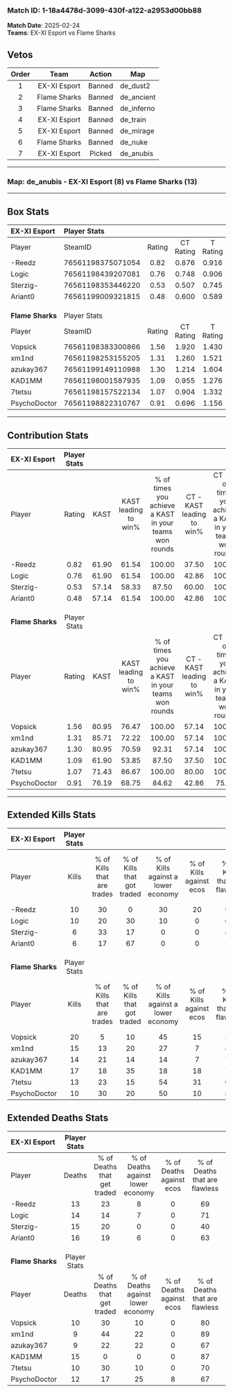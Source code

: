 ### Match ID: 1-18a4478d-3099-430f-a122-a2953d00bb88  
**Match Date**: 2025-02-24  
**Teams**: EX-XI Esport vs Flame Sharks  

## Vetos  

| Order | Team | Action | Map |
| :---: | :--: | :----: | --- |
| 1 | EX-XI Esport | Banned | de_dust2 |
| 2 | Flame Sharks | Banned | de_ancient |
| 3 | Flame Sharks | Banned | de_inferno |
| 4 | EX-XI Esport | Banned | de_train |
| 5 | EX-XI Esport | Banned | de_mirage |
| 6 | Flame Sharks | Banned | de_nuke |
| 7 | EX-XI Esport | Picked | de_anubis |

---  

### **Map**: de_anubis - EX-XI Esport (8) vs Flame Sharks (13)  
---  

## Box Stats  

| **EX-XI Esport** | Player Stats      |        |           |          |       |       |       |         |        |      |     |
| :- | :- | :-: | :-: | :-: | :-: | :-: | :-: | :-: | :-: | :-: | :-: |
| Player           | SteamID           | Rating | CT Rating | T Rating | KAST  |  ADR  | Kills | Assists | Deaths | K/D  | HS% |
| -Reedz           | 76561198375071054 |  0.82  |   0.876   |  0.916   | 61.90 | 61.9  |  10   |    5    |   13   | 0.77 | 30  |
| Logic            | 76561198439207081 |  0.76  |   0.748   |  0.906   | 61.90 | 56.4  |  10   |    3    |   14   | 0.71 | 30  |
| Sterzig-         | 76561198353446220 |  0.53  |   0.507   |  0.745   | 57.14 | 50.9  |   6   |    5    |   15   | 0.40 | 16  |
| Ariant0          | 76561199009321815 |  0.48  |   0.600   |  0.589   | 57.14 | 43.4  |   6   |    5    |   16   | 0.38 | 66  |
|                  |                   |        |           |          |       |       |       |         |        |      |     |
|                  |                   |        |           |          |       |       |       |         |        |      |     |
|                  |                   |        |           |          |       |       |       |         |        |      |     |
| **Flame Sharks** | Player Stats      |        |           |          |       |       |       |         |        |      |     |
| Player           | SteamID           | Rating | CT Rating | T Rating | KAST  |  ADR  | Kills | Assists | Deaths | K/D  | HS% |
| Vopsick          | 76561198383300866 |  1.56  |   1.920   |  1.430   | 80.95 | 102.2 |  20   |    3    |   10   | 2.00 | 50  |
| xm1nd            | 76561198253155205 |  1.31  |   1.260   |  1.521   | 85.71 | 66.3  |  15   |    4    |   9    | 1.67 |  6  |
| azukay367        | 76561199149110988 |  1.30  |   1.214   |  1.604   | 80.95 | 82.0  |  14   |    8    |   9    | 1.56 | 64  |
| KAD1MM           | 76561198001587935 |  1.09  |   0.955   |  1.276   | 61.90 | 78.2  |  17   |    2    |   15   | 1.13 | 29  |
| 7tetsu           | 76561198157522134 |  1.07  |   0.904   |  1.332   | 71.43 | 60.7  |  13   |    3    |   10   | 1.30 | 30  |
| PsychoDoctor     | 76561198822310767 |  0.91  |   0.696   |  1.156   | 76.19 | 51.1  |  10   |    4    |   12   | 0.83 | 50  |
---  

## Contribution Stats  

| **EX-XI Esport** | Player Stats |       |                      |                                                        |                           |                                                             |                          |                                                            |
| :- | :-: | :-: | :-: | :-: | :-: | :-: | :-: | :-: |
| Player           |    Rating    | KAST  | KAST leading to win% | % of times you achieve a KAST in your teams won rounds | CT - KAST leading to win% | CT - % of times you achieve a KAST in your teams won rounds | T - KAST leading to win% | T - % of times you achieve a KAST in your teams won rounds |
| -Reedz           |     0.82     | 61.90 |        61.54         |                         100.00                         |           37.50           |                           100.00                            |          100.00          |                           100.00                           |
| Logic            |     0.76     | 61.90 |        61.54         |                         100.00                         |           42.86           |                           100.00                            |          83.33           |                           100.00                           |
| Sterzig-         |     0.53     | 57.14 |        58.33         |                         87.50                          |           60.00           |                           100.00                            |          57.14           |                           80.00                            |
| Ariant0          |     0.48     | 57.14 |        61.54         |                         100.00                         |           42.86           |                           100.00                            |          83.33           |                           100.00                           |
|                  |              |       |                      |                                                        |                           |                                                             |                          |                                                            |
|                  |              |       |                      |                                                        |                           |                                                             |                          |                                                            |
|                  |              |       |                      |                                                        |                           |                                                             |                          |                                                            |
| **Flame Sharks** | Player Stats |       |                      |                                                        |                           |                                                             |                          |                                                            |
| Player           |    Rating    | KAST  | KAST leading to win% | % of times you achieve a KAST in your teams won rounds | CT - KAST leading to win% | CT - % of times you achieve a KAST in your teams won rounds | T - KAST leading to win% | T - % of times you achieve a KAST in your teams won rounds |
| Vopsick          |     1.56     | 80.95 |        76.47         |                         100.00                         |           57.14           |                           100.00                            |          90.00           |                           100.00                           |
| xm1nd            |     1.31     | 85.71 |        72.22         |                         100.00                         |           57.14           |                           100.00                            |          81.82           |                           100.00                           |
| azukay367        |     1.30     | 80.95 |        70.59         |                         92.31                          |           57.14           |                           100.00                            |          80.00           |                           88.89                            |
| KAD1MM           |     1.09     | 61.90 |        53.85         |                         87.50                          |           37.50           |                           100.00                            |          80.00           |                           80.00                            |
| 7tetsu           |     1.07     | 71.43 |        86.67         |                         100.00                         |           80.00           |                           100.00                            |          90.00           |                           100.00                           |
| PsychoDoctor     |     0.91     | 76.19 |        68.75         |                         84.62                          |           42.86           |                            75.00                            |          88.89           |                           88.89                            |
---  

## Extended Kills Stats  

| **EX-XI Esport** | Player Stats |                            |                            |                                    |                         |                              |                                 |                                       |                    |           |
| :- | :-: | :-: | :-: | :-: | :-: | :-: | :-: | :-: | :-: | :-: |
| Player           |    Kills     | % of Kills that are trades | % of Kills that got traded | % of Kills against a lower economy | % of Kills against ecos | % of Kills that are flawless | % of Kills that are close duels | % of Kills that are assisted by flash | Pistol Round Kills | AWP Kills |
| -Reedz           |      10      |             30             |             0              |                 30                 |           20            |              90              |                0                |                   0                   |         0          |     0     |
| Logic            |      10      |             20             |             30             |                 10                 |            0            |              60              |               10                |                   0                   |         2          |     1     |
| Sterzig-         |      6       |             33             |             17             |                 0                  |            0            |              83              |                0                |                   0                   |         1          |     0     |
| Ariant0          |      6       |             17             |             67             |                 0                  |            0            |              50              |               17                |                  17                   |         2          |     0     |
|                  |              |                            |                            |                                    |                         |                              |                                 |                                       |                    |           |
|                  |              |                            |                            |                                    |                         |                              |                                 |                                       |                    |           |
|                  |              |                            |                            |                                    |                         |                              |                                 |                                       |                    |           |
| **Flame Sharks** | Player Stats |                            |                            |                                    |                         |                              |                                 |                                       |                    |           |
| Player           |    Kills     | % of Kills that are trades | % of Kills that got traded | % of Kills against a lower economy | % of Kills against ecos | % of Kills that are flawless | % of Kills that are close duels | % of Kills that are assisted by flash | Pistol Round Kills | AWP Kills |
| Vopsick          |      20      |             5              |             10             |                 45                 |           15            |              55              |                0                |                   5                   |         1          |     0     |
| xm1nd            |      15      |             13             |             20             |                 27                 |            7            |              80              |                0                |                   0                   |         0          |    12     |
| azukay367        |      14      |             21             |             14             |                 14                 |            7            |              71              |                7                |                   7                   |         2          |     0     |
| KAD1MM           |      17      |             18             |             35             |                 18                 |           18            |              76              |                0                |                   6                   |         2          |     9     |
| 7tetsu           |      13      |             23             |             15             |                 54                 |           31            |              62              |               23                |                   0                   |         1          |     0     |
| PsychoDoctor     |      10      |             30             |             20             |                 50                 |           10            |              80              |                0                |                  30                   |         3          |     0     |
## Extended Deaths Stats  

| **EX-XI Esport** | Player Stats |                             |                                   |                          |                               |                            |                           |               |
| :- | :-: | :-: | :-: | :-: | :-: | :-: | :-: | :-: |
| Player           |    Deaths    | % of Deaths that get traded | % of Deaths against lower economy | % of Deaths against ecos | % of Deaths that are flawless | % of Deaths that are close | % of Deaths while blinded | Deaths to AWP |
| -Reedz           |      13      |             23              |                 8                 |            0             |              69               |             15             |             8             |       2       |
| Logic            |      14      |             14              |                 7                 |            0             |              71               |             0              |             7             |       3       |
| Sterzig-         |      15      |             20              |                 0                 |            0             |              40               |             13             |            13             |       3       |
| Ariant0          |      16      |             19              |                 6                 |            0             |              63               |             0              |             0             |       3       |
|                  |              |                             |                                   |                          |                               |                            |                           |               |
|                  |              |                             |                                   |                          |                               |                            |                           |               |
|                  |              |                             |                                   |                          |                               |                            |                           |               |
| **Flame Sharks** | Player Stats |                             |                                   |                          |                               |                            |                           |               |
| Player           |    Deaths    | % of Deaths that get traded | % of Deaths against lower economy | % of Deaths against ecos | % of Deaths that are flawless | % of Deaths that are close | % of Deaths while blinded | Deaths to AWP |
| Vopsick          |      10      |             30              |                10                 |            0             |              80               |             10             |             0             |       1       |
| xm1nd            |      9       |             44              |                22                 |            0             |              89               |             0              |            11             |       0       |
| azukay367        |      9       |             22              |                22                 |            0             |              67               |             11             |             0             |       1       |
| KAD1MM           |      15      |              0              |                 0                 |            0             |              87               |             0              |             7             |       1       |
| 7tetsu           |      10      |             30              |                10                 |            0             |              70               |             0              |            10             |       4       |
| PsychoDoctor     |      12      |             17              |                25                 |            8             |              67               |             0              |             0             |       4       |
